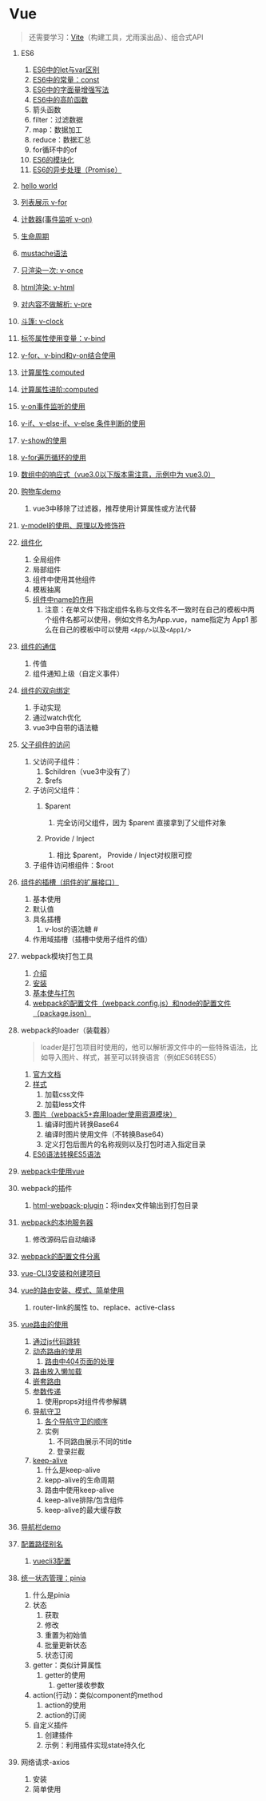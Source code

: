 # Vue

> 还需要学习：[Vite](https://cn.vitejs.dev/)（构建工具，尤雨溪出品）、组合式API

1. ES6

   1. [ES6中的let与var区别](./demo/01-let-var.html)
   2. [ES6中的常量：const](./demo/02-const.html)
   3. [ES6中的字面量增强写法](./demo/03-literal.html)
   4. [ES6中的高阶函数](./demo/04-higher-order-func.html)
   5. 箭头函数
   6. filter：过滤数据
   7. map：数据加工
   8. reduce：数据汇总
   9. for循环中的of
   10. [ES6的模块化](./ES6/05-module.md)
   11. [ES6的异步处理（Promise）](./ES6/11-Promise.md)

2. [hello world](./demo-cdn/01-helloWorld.html)

3. [列表展示 v-for](./demo-cdn/02-for.html)

4. [计数器(事件监听 v-on)](./demo-cdn/03-计数器.html)

5. [生命周期](./Vue生命周期.md)

6. [mustache语法](./demo-cdn/04-mustache.html)

7. [只渲染一次: v-once](./demo-cdn/05-v-once.html)

8. [html渲染: v-html](./demo-cdn/06-v-html.html)

9. [对内容不做解析: v-pre](./demo-cdn/07-v-pre.html)

10. [斗篷: v-clock](./demo-cdn/08-v-clock.html)

11. [标签属性使用变量：v-bind](./demo-cdn/09-v-bind.html)

12. [v-for、v-bind和v-on结合使用](./demo-cdn/10-example-01.html )

13. [计算属性:computed](./demo-cdn/11-computed.html)

14. [计算属性进阶:computed](./demo-cdn/12-computed-advanced.html)

15. [v-on事件监听的使用](./demo-cdn/13-v-on.html)

16. [v-if、v-else-if、v-else 条件判断的使用](./demo-cdn/14-v-if.html)

17. [v-show的使用](./demo-cdn/15-v-show.html)

18. [v-for遍历循环的使用](./demo-cdn/16-v-for.html)

19. [数组中的响应式（vue3.0以下版本需注意，示例中为 vue3.0）](./demo-cdn/17-array.html)

20. [购物车demo](./demo-cdn/18-shopping-cart.html)
    1. vue3中移除了过滤器，推荐使用计算属性或方法代替

21. [v-model的使用、原理以及修饰符](./demo-cdn/19-v-model.html)

22. [组件化](./demo-cdn/20-component.html)

    1. 全局组件
    2. 局部组件
    3. 组件中使用其他组件
    4. 模板抽离
    5. [组件中name的作用](https://staging-cn.vuejs.org/api/options-misc.html#name)
       1. 注意：在单文件下指定组件名称与文件名不一致时在自己的模板中两个组件名都可以使用，例如文件名为App.vue，name指定为 App1 那么在自己的模板中可以使用 `<App/>`以及`<App1/>`

23. [组件的通信](./demo-cdn/21-component2.html)

    1. 传值
    2. 组件通知上级（自定义事件）

24. [组件的双向绑定](./demo-cdn/22-component3.html)
    1. 手动实现
    2. 通过watch优化
    3. vue3中自带的语法糖

25. [父子组件的访问](./demo-cdn/23-component4.html)
    1. 父访问子组件：
       1. $children（vue3中没有了）
       2. $refs
    2. 子访问父组件：
       1. $parent
          1. 完全访问父组件，因为 $parent 直接拿到了父组件对象

       2. Provide / Inject
          1. 相比 $parent， Provide / Inject对权限可控
    3. 子组件访问根组件：$root

26. [组件的插槽（组件的扩展接口）](./demo-cdn/24-component-slot.html)

    1. 基本使用
    2. 默认值
    3. 具名插槽
       1. v-lost的语法糖 #
    4. 作用域插槽（插槽中使用子组件的值）

27. webpack模块打包工具
    1. [介绍](./webpack/31-webpack-install.md)
    2. [安装](./webpack/31-webpack-install.md#install)
    3. [基本使与打包](./webpack/31-helloworld.md)
    4. [webpack的配置文件（webpack.config.js）和node的配置文件（package.json）](./webpack/31-config.md)

28. webpack的loader（装载器）

    > loader是打包项目时使用的，他可以解析源文件中的一些特殊语法，比如导入图片、样式，甚至可以转换语言（例如ES6转ES5）

    1. [官方文档](https://webpack.docschina.org/loaders/)
    2. [样式](./webpack/32-loader-style.md)
       1. 加载css文件
       2. 加载less文件
    3. [图片（webpack5+弃用loader使用资源模块）](./webpack/32-asset-module.md)
       1. 编译时图片转换Base64
       2. 编译时图片使用文件（不转换Base64）
       3. 定义打包后图片的名称规则以及打包时进入指定目录
    4. [ES6语法转换ES5语法](./webpack/32-loader-babel.md)

29. [webpack中使用vue](./webpack/33-webpack-vue.md)

30. webpack的插件

    1. [html-webpack-plugin](./webpack/34-plugin-html.md)：将index文件输出到打包目录

31. [webpack的本地服务器](./webpack/35-webpack-server.md)

    1. 修改源码后自动编译

32. [webpack的配置文件分离](./webpack/36-config.md)

33. [vue-CLI3安装和创建项目](./vue-CLI3安装和创建项目.md)

34. [vue的路由安装、模式、简单使用](./vue的路由安装&模式&简单使用.md)

    1. router-link的属性 to、replace、active-class

35. [vue路由的使用](./vue路由的使用.md)

    1. [通过js代码跳转](./vue路由的使用.md)
    1. [动态路由的使用](./vue路由的使用.md#dynamic)
       1. [路由中404页面的处理](./vue路由的使用.md#404)
    1. [路由放入懒加载](./vue路由的使用.md#lazy)
    1. [嵌套路由](./vue路由的使用.md#nesting)
    1. [参数传递](./vue路由的使用.md#query)
       1. 使用props对组件传参解耦
    1. [导航守卫](./vue路由的使用.md#navigation-guards)
       1. [各个导航守卫的顺序](./vue路由的使用.md#navigation-guards-order)
       1. 实例
          1. 不同路由展示不同的title
          1. 登录拦截
    1. [keep-alive](./vue路由的使用.md#keep-alive)
       1. 什么是keep-alive
       1. kepp-alive的生命周期
       1. 路由中使用keep-alive
       1. keep-alive排除/包含组件
       1. keep-alive的最大缓存数

36. [导航栏demo](./scaffolding/40-tabber/README.md)

37. [配置路径别名](./vue-resolve-alias.md)

    1. [vuecli3配置](./vue-resolve-alias.md#vueCli3)

38. [统一状态管理：pinia](./pinia.md)

    1. 什么是pinia
    1. 状态
       1. 获取
       1. 修改
       1. 重置为初始值
       1. 批量更新状态
       1. 状态订阅
    1. getter：类似计算属性
       1. getter的使用
          1. getter接收参数
    1. action(行动)：类似component的method
       1. action的使用
       1. action的订阅
    1. 自定义插件
       1. 创建插件
       1. 示例：利用插件实现state持久化

39. 网络请求-axios

    1. 安装
    2. 简单使用
